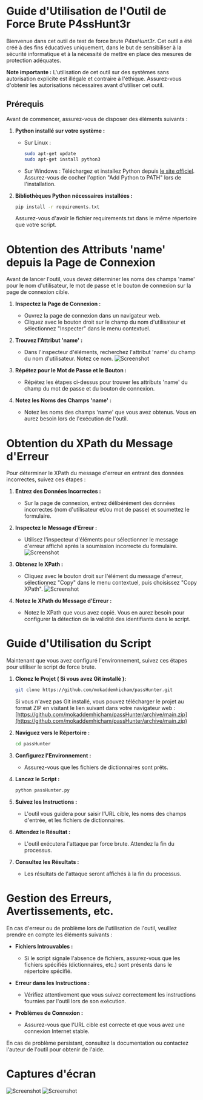 # Guide d'Utilisation de l'Outil de Force Brute **P4ssHunt3r**

Bienvenue dans cet outil de test de force brute *P4ssHunt3r*. Cet outil a été créé à des fins éducatives uniquement, dans le but de sensibiliser à la sécurité informatique et à la nécessité de mettre en place des mesures de protection adéquates.

**Note importante :** L'utilisation de cet outil sur des systèmes sans autorisation explicite est illégale et contraire à l'éthique. Assurez-vous d'obtenir les autorisations nécessaires avant d'utiliser cet outil.

## Prérequis

Avant de commencer, assurez-vous de disposer des éléments suivants :

1. **Python installé sur votre système :**

   - Sur Linux :
     ```bash
     sudo apt-get update
     sudo apt-get install python3
     ```
   - Sur Windows : Téléchargez et installez Python depuis [le site officiel](https://www.python.org/downloads/). Assurez-vous de cocher l'option "Add Python to PATH" lors de l'installation.

2. **Bibliothèques Python nécessaires installées :**

    ```bash
    pip install -r requirements.txt
    ```
     Assurez-vous d'avoir le fichier requirements.txt dans le même répertoire que votre script.

# Obtention des Attributs 'name' depuis la Page de Connexion

Avant de lancer l'outil, vous devez déterminer les noms des champs 'name' pour le nom d'utilisateur, le mot de passe et le bouton de connexion sur la page de connexion cible.

1. **Inspectez la Page de Connexion :**
   - Ouvrez la page de connexion dans un navigateur web.
   - Cliquez avec le bouton droit sur le champ du nom d'utilisateur et sélectionnez "Inspecter" dans le menu contextuel.

2. **Trouvez l'Attribut 'name' :**
   - Dans l'inspecteur d'éléments, recherchez l'attribut 'name' du champ du nom d'utilisateur. Notez ce nom.
   ![Screenshot](images/1.png)

3. **Répétez pour le Mot de Passe et le Bouton :**
   - Répétez les étapes ci-dessus pour trouver les attributs 'name' du champ du mot de passe et du bouton de connexion.

4. **Notez les Noms des Champs 'name' :**
   - Notez les noms des champs 'name' que vous avez obtenus. Vous en aurez besoin lors de l'exécution de l'outil.

# Obtention du XPath du Message d'Erreur

Pour déterminer le XPath du message d'erreur en entrant des données incorrectes, suivez ces étapes :

1. **Entrez des Données Incorrectes :**
   - Sur la page de connexion, entrez délibérément des données incorrectes (nom d'utilisateur et/ou mot de passe) et soumettez le formulaire.

2. **Inspectez le Message d'Erreur :**
   - Utilisez l'inspecteur d'éléments pour sélectionner le message d'erreur affiché après la soumission incorrecte du formulaire.
   ![Screenshot](images/2.png)

3. **Obtenez le XPath :**
   - Cliquez avec le bouton droit sur l'élément du message d'erreur, sélectionnez "Copy" dans le menu contextuel, puis choisissez "Copy XPath".
   ![Screenshot](images/3.png)

4. **Notez le XPath du Message d'Erreur :**
   - Notez le XPath que vous avez copié. Vous en aurez besoin pour configurer la détection de la validité des identifiants dans le script.
  
# Guide d'Utilisation du Script

Maintenant que vous avez configuré l'environnement, suivez ces étapes pour utiliser le script de force brute.

1. **Clonez le Projet ( Si vous avez Git installé ):**
   ```bash
   git clone https://github.com/mokaddemhicham/passHunter.git
   ```
   Si vous n'avez pas Git installé, vous pouvez télécharger le projet au format ZIP en visitant le lien suivant dans votre navigateur web :[https://github.com/mokaddemhicham/passHunter/archive/main.zip](https://github.com/mokaddemhicham/passHunter/archive/main.zip)

2. **Naviguez vers le Répertoire :**
    ```bash
    cd passHunter
    ```
3. **Configurez l'Environnement :**
   - Assurez-vous que les fichiers de dictionnaires sont prêts.
5. **Lancez le Script :**
   ```bash
   python passHunter.py
   ```
6. **Suivez les Instructions :**
   - L'outil vous guidera pour saisir l'URL cible, les noms des champs d'entrée, et les fichiers de dictionnaires.
   
7. **Attendez le Résultat :**
   - L'outil exécutera l'attaque par force brute. Attendez la fin du processus.

8. **Consultez les Résultats :**
   - Les résultats de l'attaque seront affichés à la fin du processus.

# Gestion des Erreurs, Avertissements, etc.

En cas d'erreur ou de problème lors de l'utilisation de l'outil, veuillez prendre en compte les éléments suivants :

- **Fichiers Introuvables :**
    - Si le script signale l'absence de fichiers, assurez-vous que les fichiers spécifiés (dictionnaires, etc.) sont présents dans le répertoire spécifié.

- **Erreur dans les Instructions :**
    - Vérifiez attentivement que vous suivez correctement les instructions fournies par l'outil lors de son exécution.

- **Problèmes de Connexion :**
    - Assurez-vous que l'URL cible est correcte et que vous avez une connexion Internet stable.

En cas de problème persistant, consultez la documentation ou contactez l'auteur de l'outil pour obtenir de l'aide.

# Captures d'écran
![Screenshot](images/4.png)
![Screenshot](images/5.png)
